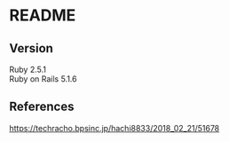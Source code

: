 # README

## Version
Ruby 2.5.1  
Ruby on Rails 5.1.6 

## References
https://techracho.bpsinc.jp/hachi8833/2018_02_21/51678
